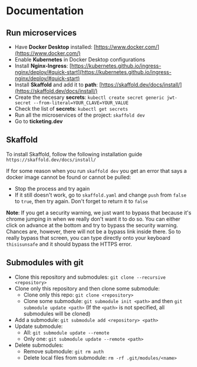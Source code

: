 # Documentation

## Run microservices
- Have __Docker Desktop__ installed: [https://www.docker.com/](https://www.docker.com/)
- Enable __Kubernetes__ in Docker Desktop configurations
- Install __Nginx-Ingress__: [https://kubernetes.github.io/ingress-nginx/deploy/#quick-start](https://kubernetes.github.io/ingress-nginx/deploy/#quick-start)
- Install __Skaffold__ and add it to __path__: [https://skaffold.dev/docs/install/](https://skaffold.dev/docs/install/)
- Create the necesary __secrets__: `kubectl create secret generic jwt-secret --from-literal=YOUR_CLAVE=YOUR_VALUE`
- Check the list of __secrets__: `kubectl get secrets`
- Run all the microservices of the project: `skaffold dev`
- Go to __ticketing.dev__

## Skaffold
To install Skaffold, follow the following installation guide `https://skaffold.dev/docs/install/`

If for some reason when you run `skaffold dev` you get an error that says a docker image cannot be found or cannot be pulled:
- Stop the process and try again
- If it still doesn't work, go to `skaffold.yaml` and change `push` from `false` to `true`, then try again. Don't forget to return it to `false`

__Note__: If you get a security warning, we just want to bypass that because it's chrome jumping in when we really don't want it to do so. You can either click on advance at the bottom and try to bypass the security warning. Chances are, however, there will not be a bypass link inside there. So to really bypass that screen, you can type directly onto your keyboard `thisisunsafe` and it should bypass the HTTPS error.

## Submodules with git
- Clone this repository and submodules: `git clone --recursive <repository>`
- Clone only this repository and then clone some submodule:
  - Clone only this repo: `git clone <repository>`
  - Clone some submodule: `git submodule init <path>` and then `git submodule update <path>` (If the `<path>` is not specified, all submodules will be cloned)
- Add a submodule: `git submodule add <repository> <path>`
- Update submodule: 
  - All: `git submodule update --remote`
  - Only one: `git submodule update --remote <path>`
- Delete submodules:
  - Remove submodule: `git rm auth`
  - Delete local files from submodule: `rm -rf .git/modules/<name>`

